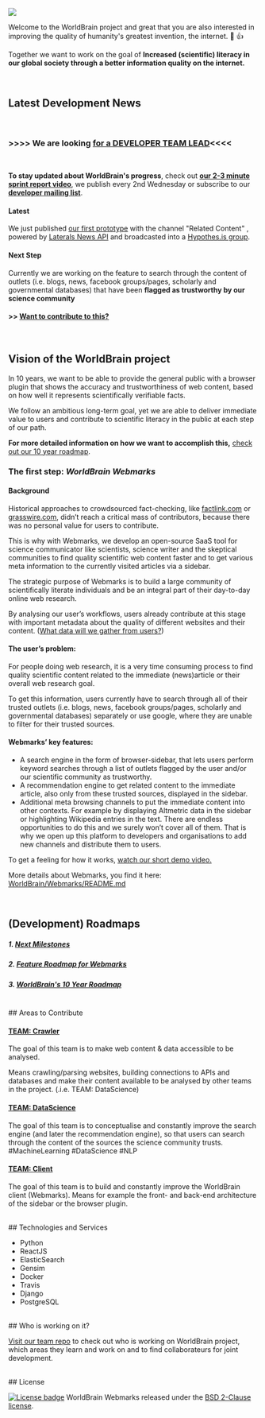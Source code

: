 
![](http://www.worldbrain.io/wp-content/uploads/2016/03/Logo_Background_small.png)
<br>

Welcome to the WorldBrain project and great that you are also interested in improving the quality of humanity's greatest invention, the internet. :tada: :+1:

Together we want to work on the goal of **Increased (scientific) literacy in our global society through a better information quality on the internet.**

<br>

## Latest Development News
<BR>

### >>>>  We are looking [for a DEVELOPER TEAM LEAD](http://www.worldbrain.io/jobs/)<<<<

<BR>

**To stay updated about WorldBrain's progress**, check out **[our 2-3 minute sprint report video](www.worldbrain.io/2016/blog/)**, we publish every 2nd Wednesday or subscribe to our **[developer mailing list](https://groups.google.com/forum/#!forum/worldbrain-dev-mailing-list)**.


#### Latest
We just published [our first prototype](http://www.worldbrain.io/sprint_report_9/) with the channel "Related Content" , powered by [Laterals News API](https://lateral.io/publishing) and broadcasted into a [Hypothes.is group](https://hypothes.is/groups/KG9bL1Bm/related-articles).
  
#### Next Step
Currently we are working on the feature to search through the content of outlets (i.e. blogs, news, facebook groups/pages, scholarly and governmental databases) that have been **flagged as trustworthy by our science community** 

#### >> [Want to contribute to this?](https://github.com/WorldBrain/START-HERE/blob/master/README.md#areas-to-contribute)


<br>

## Vision of the WorldBrain project

In 10 years, we want to be able to provide the general public with a browser plugin that shows the accuracy and trustworthiness of web content, based on how well it represents scientifically verifiable facts. 

We follow an ambitious long-term goal, yet we are able to deliver immediate value to users and contribute to scientific literacy in the public at each step of our path.

**For more detailed information on how we want to accomplish this,** [check out our 10 year roadmap](https://github.com/WorldBrain/START-HERE/blob/master/ROADMAPS.md#worldbrains-10-year-roadmap).

### The first step: *WorldBrain Webmarks*

#### Background

Historical approaches to crowdsourced fact-checking, like [factlink.com](https://factlink.com) or [grasswire.com](https://grasswire.com/), didn’t reach a critical mass of contributors, because there was no personal value for users to contribute.

This is why with Webmarks, we develop an open-source SaaS tool for science communicator like scientists, science writer and the skeptical communities to find quality scientific web content faster and to get various meta information to the currently visited articles via a sidebar. 

The strategic purpose of Webmarks is to build a large community of scientifically literate individuals and be an integral part of their day-to-day online web research.

By analysing our user’s workflows, users already contribute at this stage with important metadata about the quality of different websites and their content.  ([What data will we gather from users?](http://www.worldbrain.io/open_and_social))

#### The user’s problem:
For people doing web research, it is a very time consuming process to find quality scientific content related to the immediate (news)article or their overall web research goal. 

To get this information, users currently have to search through all of their trusted outlets (i.e. blogs, news, facebook groups/pages, scholarly and governmental databases) separately or use google, where they are unable to filter for their trusted sources. 

#### Webmarks’ key features:
 - A search engine in the form of browser-sidebar, that lets users perform keyword searches through a list of outlets flagged by the user and/or our scientific community as trustworthy.
 - A recommendation engine to get related content to the immediate article, also only from these trusted sources, displayed in the sidebar. 
 - Additional meta browsing channels to put the immediate content into other contexts. For example by displaying Altmetric data in the sidebar or highlighting Wikipedia entries in the text.
 There are endless opportunities to do this and we surely won’t cover all of them. That is why we open up this platform to developers and organisations to add new channels and distribute them to users.

To get a feeling for how it works, [watch our short demo video.](https://www.youtube.com/watch?v=mWLg1awM3BE)

More details about Webmarks, you find it here: [WorldBrain/Webmarks/README.md](https://github.com/WorldBrain/Webmarks/blob/master/README.md) 

<br>

## (Development) Roadmaps

##### 1. [Next Milestones](https://github.com/WorldBrain/START-HERE/blob/master/ROADMAPS.md#next-milestones)
##### 2. [Feature Roadmap for Webmarks](https://github.com/WorldBrain/START-HERE/blob/master/ROADMAPS.md#feature-roadmap-for-webmarks)
##### 3. [WorldBrain's 10 Year Roadmap](https://github.com/WorldBrain/START-HERE/blob/master/ROADMAPS.md#worldbrains-10-year-roadmap)


<br>
## Areas to Contribute

#### [TEAM: Crawler](https://github.com/WorldBrain/TEAM/issues/23)

The goal of this team is to make web content & data accessible to be analysed. 

Means crawling/parsing websites, building connections to APIs and databases and make their content available to be analysed by other teams in the project. (.i.e. TEAM: DataScience)

#### [TEAM: DataScience](https://github.com/WorldBrain/TEAM/issues/24)

The goal of this team is to conceptualise and constantly improve the search engine (and later the recommendation engine), so that users can search through the content of the sources the science community trusts. #MachineLearning #DataScience #NLP 

#### [TEAM: Client](https://github.com/WorldBrain/TEAM/issues/25)

The goal of this team is to build and constantly improve the WorldBrain client (Webmarks).
Means for example the front- and back-end architecture of the sidebar or the browser plugin.


<br>
## Technologies and Services

 - Python
 - ReactJS
 - ElasticSearch
 - Gensim
 - Docker
 - Travis
 - Django
 - PostgreSQL


<br>
## Who is working on it?

[Visit our team repo](https://github.com/WorldBrain/TEAM) to check out who is working on WorldBrain project, which areas they learn and work on and to find collaborateurs for joint development.


<br>
## License

[![License badge](https://img.shields.io/badge/license-BSD-blue.svg)](https://github.com/WorldBrain/START-HERE/blob/master/LICENSE) WorldBrain Webmarks  released under the [BSD 2-Clause license](https://github.com/WorldBrain/START-HERE/blob/master/LICENSE).


